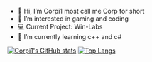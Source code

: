 - 👋 Hi, I’m Corpi1 most call me Corp for short
- 👀 I’m interested in gaming and coding
- 💻 Current Project: Win-Labs
- 🌱 I’m currently learning c++ and c#


[![Corpi1's GitHub stats](https://github-readme-stats.vercel.app/api?username=Corp-i1&show_icons=true&theme=radical)](https://github.com/anuraghazra/github-readme-stats) [![Top Langs](https://github-readme-stats.vercel.app/api/top-langs/?username=Corp-i11&show_icons=true&theme=radical)](https://github.com/anuraghazra/github-readme-stats)
